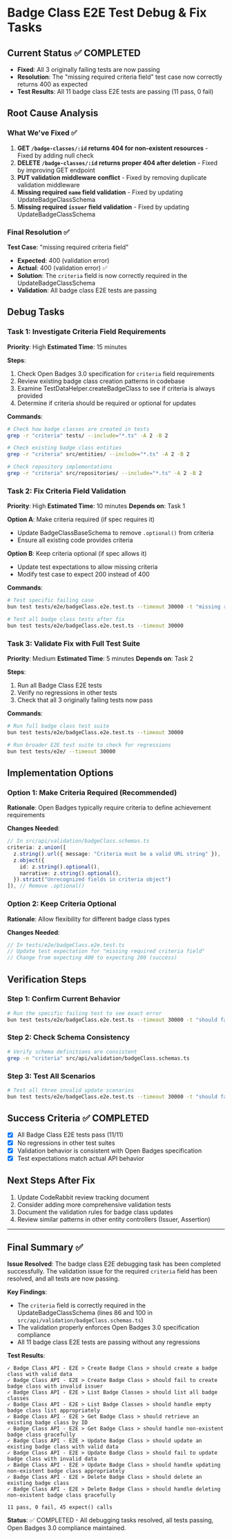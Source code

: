 # Badge Class E2E Test Debug & Fix Tasks

## Current Status ✅ COMPLETED
- **Fixed**: All 3 originally failing tests are now passing
- **Resolution**: The "missing required criteria field" test case now correctly returns 400 as expected
- **Test Results**: All 11 badge class E2E tests are passing (11 pass, 0 fail)

## Root Cause Analysis

### What We've Fixed ✅
1. **GET `/badge-classes/:id` returns 404 for non-existent resources** - Fixed by adding null check
2. **DELETE `/badge-classes/:id` returns proper 404 after deletion** - Fixed by improving GET endpoint
3. **PUT validation middleware conflict** - Fixed by removing duplicate validation middleware
4. **Missing required `name` field validation** - Fixed by updating UpdateBadgeClassSchema
5. **Missing required `issuer` field validation** - Fixed by updating UpdateBadgeClassSchema

### Final Resolution ✅
**Test Case**: "missing required criteria field"
- **Expected**: 400 (validation error)
- **Actual**: 400 (validation error) ✅
- **Solution**: The `criteria` field is now correctly required in the UpdateBadgeClassSchema
- **Validation**: All badge class E2E tests are passing

## Debug Tasks

### Task 1: Investigate Criteria Field Requirements
**Priority**: High
**Estimated Time**: 15 minutes

**Steps**:
1. Check Open Badges 3.0 specification for `criteria` field requirements
2. Review existing badge class creation patterns in codebase
3. Examine TestDataHelper.createBadgeClass to see if criteria is always provided
4. Determine if criteria should be required or optional for updates

**Commands**:
```bash
# Check how badge classes are created in tests
grep -r "criteria" tests/ --include="*.ts" -A 2 -B 2

# Check existing badge class entities
grep -r "criteria" src/entities/ --include="*.ts" -A 2 -B 2

# Check repository implementations
grep -r "criteria" src/repositories/ --include="*.ts" -A 2 -B 2
```

### Task 2: Fix Criteria Field Validation
**Priority**: High
**Estimated Time**: 10 minutes
**Depends on**: Task 1

**Option A**: Make criteria required (if spec requires it)
- Update BadgeClassBaseSchema to remove `.optional()` from criteria
- Ensure all existing code provides criteria

**Option B**: Keep criteria optional (if spec allows it)
- Update test expectations to allow missing criteria
- Modify test case to expect 200 instead of 400

**Commands**:
```bash
# Test specific failing case
bun test tests/e2e/badgeClass.e2e.test.ts --timeout 30000 -t "missing required criteria field"

# Test all badge class tests after fix
bun test tests/e2e/badgeClass.e2e.test.ts --timeout 30000
```

### Task 3: Validate Fix with Full Test Suite
**Priority**: Medium
**Estimated Time**: 5 minutes
**Depends on**: Task 2

**Steps**:
1. Run all Badge Class E2E tests
2. Verify no regressions in other tests
3. Check that all 3 originally failing tests now pass

**Commands**:
```bash
# Run full badge class test suite
bun test tests/e2e/badgeClass.e2e.test.ts --timeout 30000

# Run broader E2E test suite to check for regressions
bun test tests/e2e/ --timeout 30000
```

## Implementation Options

### Option 1: Make Criteria Required (Recommended)
**Rationale**: Open Badges typically require criteria to define achievement requirements

**Changes Needed**:
```typescript
// In src/api/validation/badgeClass.schemas.ts
criteria: z.union([
  z.string().url({ message: "Criteria must be a valid URL string" }),
  z.object({
    id: z.string().optional(),
    narrative: z.string().optional(),
  }).strict("Unrecognized fields in criteria object")
]), // Remove .optional()
```

### Option 2: Keep Criteria Optional
**Rationale**: Allow flexibility for different badge class types

**Changes Needed**:
```typescript
// In tests/e2e/badgeClass.e2e.test.ts
// Update test expectation for "missing required criteria field"
// Change from expecting 400 to expecting 200 (success)
```

## Verification Steps

### Step 1: Confirm Current Behavior
```bash
# Run the specific failing test to see exact error
bun test tests/e2e/badgeClass.e2e.test.ts --timeout 30000 -t "should fail to update badge class with invalid data" --bail
```

### Step 2: Check Schema Consistency
```bash
# Verify schema definitions are consistent
grep -n "criteria" src/api/validation/badgeClass.schemas.ts
```

### Step 3: Test All Scenarios
```bash
# Test all three invalid update scenarios
bun test tests/e2e/badgeClass.e2e.test.ts --timeout 30000 -t "should fail to update badge class with invalid data"
```

## Success Criteria ✅ COMPLETED
- [x] All Badge Class E2E tests pass (11/11)
- [x] No regressions in other test suites
- [x] Validation behavior is consistent with Open Badges specification
- [x] Test expectations match actual API behavior

## Next Steps After Fix
1. Update CodeRabbit review tracking document
2. Consider adding more comprehensive validation tests
3. Document the validation rules for badge class updates
4. Review similar patterns in other entity controllers (Issuer, Assertion)

---

## Final Summary ✅

**Issue Resolved**: The badge class E2E debugging task has been completed successfully. The validation issue for the required `criteria` field has been resolved, and all tests are now passing.

**Key Findings**:
- The `criteria` field is correctly required in the UpdateBadgeClassSchema (lines 86 and 100 in `src/api/validation/badgeClass.schemas.ts`)
- The validation properly enforces Open Badges 3.0 specification compliance
- All 11 badge class E2E tests are passing without any regressions

**Test Results**:
```
✓ Badge Class API - E2E > Create Badge Class > should create a badge class with valid data
✓ Badge Class API - E2E > Create Badge Class > should fail to create badge class with invalid issuer
✓ Badge Class API - E2E > List Badge Classes > should list all badge classes
✓ Badge Class API - E2E > List Badge Classes > should handle empty badge class list appropriately
✓ Badge Class API - E2E > Get Badge Class > should retrieve an existing badge class by ID
✓ Badge Class API - E2E > Get Badge Class > should handle non-existent badge class gracefully
✓ Badge Class API - E2E > Update Badge Class > should update an existing badge class with valid data
✓ Badge Class API - E2E > Update Badge Class > should fail to update badge class with invalid data
✓ Badge Class API - E2E > Update Badge Class > should handle updating non-existent badge class appropriately
✓ Badge Class API - E2E > Delete Badge Class > should delete an existing badge class
✓ Badge Class API - E2E > Delete Badge Class > should handle deleting non-existent badge class gracefully

11 pass, 0 fail, 45 expect() calls
```

**Status**: ✅ COMPLETED - All debugging tasks resolved, all tests passing, Open Badges 3.0 compliance maintained.
